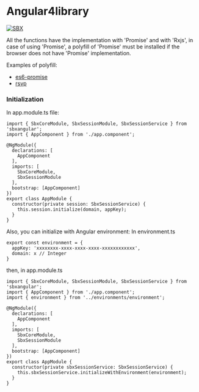 # Angular4library

[![SBX](https://sbxcloud.com/www/ibuyflowersdirect/powered.png)](https://sbxcloud.com)

All the functions have the implementation with 'Promise' and with 'Rxjs', in case of using 'Promise', a polyfill of 'Promise' must be installed if the browser does not have 'Promise' implementation.

Examples of polyfill:
- [es6-promise](https://github.com/stefanpenner/es6-promise)
- [rsvp](https://github.com/tildeio/rsvp.js/)

### Initialization

In app.module.ts file:
```
import { SbxCoreModule, SbxSessionModule, SbxSessionService } from 'sbxangular';
import { AppComponent } from './app.component';

@NgModule({
  declarations: [
    AppComponent
  ],
  imports: [
    SbxCoreModule,
    SbxSessionModule
  ],
  bootstrap: [AppComponent]
})
export class AppModule {
  constructor(private session: SbxSessionService) {
    this.session.initialize(domain, appKey);
  }
}
```
Also, you can initialize with Angular environment:
In environment.ts
```
export const environment = {
  appKey: 'xxxxxxxx-xxxx-xxxx-xxxx-xxxxxxxxxxxx',
  domain: x // Integer
}
```
then, in app.module.ts
```
import { SbxCoreModule, SbxSessionModule, SbxSessionService } from 'sbxangular';
import { AppComponent } from './app.component';
import { environment } from '../environments/environment';

@NgModule({
  declarations: [
    AppComponent
  ],
  imports: [
    SbxCoreModule,
    SbxSessionModule
  ],
  bootstrap: [AppComponent]
})
export class AppModule {
  constructor(private sbxSessionService: SbxSessionService) {
    this.sbxSessionService.initializeWithEnvironment(environment);
  }
}
```